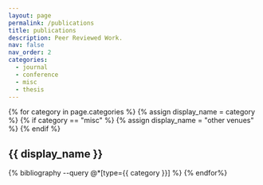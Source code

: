 ```yaml
---
layout: page
permalink: /publications
title: publications
description: Peer Reviewed Work.
nav: false
nav_order: 2
categories:
  - journal
  - conference
  - misc
  - thesis
---
```


<!-- _pages/publications.md -->
<div class="publications">
{% for category in page.categories %}
  {% assign display_name = category %}
  {% if category == "misc" %}
    {% assign display_name = "other venues" %}
  {% endif %}
  <h2 class="bibliography">{{ display_name }}</h2>
  {% bibliography --query @*[type={{ category }}] %}
{% endfor%}

</div>
